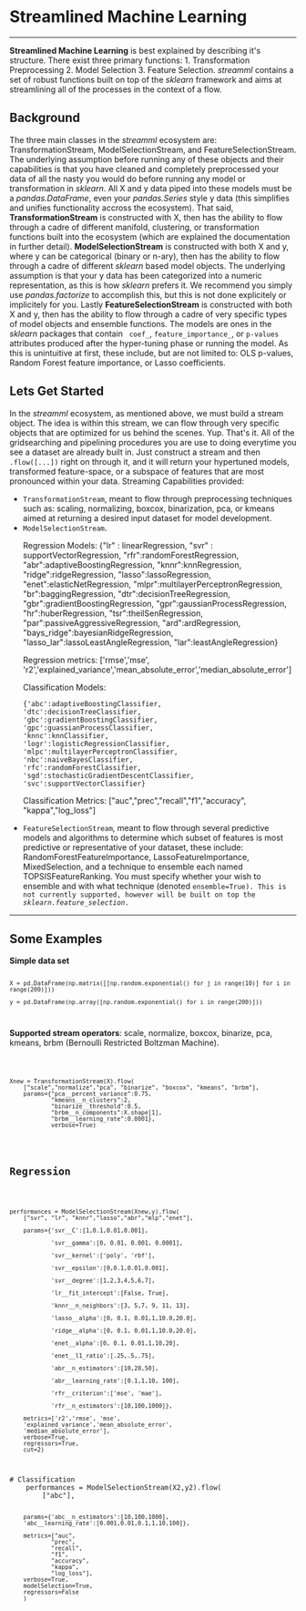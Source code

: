 <h1>Streamlined Machine Learning</h1>
<hr>
<strong>Streamlined Machine Learning</strong> is best explained by describing it's structure. There exist three primary functions: 1. Transformation Preprocessing 2. Model Selection 3. Feature Selection. <em>streamml</em> contains a set of robust functions built on top of the <em>sklearn</em> framework and aims at streamlining all of the processes in the context of a flow.

<h2> Background </h2>
The three main classes in the <em>streamml</em> ecosystem are: TransformationStream, ModelSelectionStream, and FeatureSelectionStream. The underlying assumption before running any of these objects and their capabilities is that you have cleaned and completely preprocessed your data of all the nasty you would do before running any model or transformation in <em>sklearn</em>. All X and y data piped into these models must be a <em>pandas.DataFrame</em>, even your <em>pandas.Series</em> style y data (this simplifies and unifies functionality accross the ecosystem). That said, <strong>TransformationStream</strong> is constructed with X, then has the ability to flow through a cadre of different manifold, clustering, or transformation functions built into the ecosystem (which are explained the documentation in further detail). <strong>ModelSelectionStream</strong> is constructed with both X and y, where y can be categorical (binary or n-ary), then has the ability to flow through a cadre of different <em>sklearn</em> based model objects. The underlying assumption is that your y data has been categorized into a numeric representation, as this is how <em>sklearn</em> prefers it. We recommend you simply use <em>pandas.factorize</em> to accomplish this, but this is not done explicitely or implicitely for you.  Lastly <strong>FeatureSelectionStream</strong> is constructed with both X and y, then has the ability to flow through a cadre of very specific types of model objects and ensemble functions. The models are ones in the <em>sklearn</em> packages that contain <code> coef_</code>, <code>feature_importance_</code>, or <code>p-values</code> attributes produced after the hyper-tuning phase or running the model. As this is unintuitive at first, these include, but are not limited to: OLS p-values, Random Forest feature importance, or Lasso coefficients.  

<h2>Lets Get Started </h2>
In the <em>streamml</em> ecosystem, as mentioned above, we must build a stream object. The idea is within this stream, we can flow through very specific objects that are optimized for us behind the scenes. Yup. That's it. All of the gridsearching and pipelining procedures you are use to doing everytime you see a dataset are already built in. Just construct a stream and then <code>.flow([...])</code> right on through it, and it will return your hypertuned models, transformed feature-space, or a subspace of features that are most pronounced within your data. 
Streaming Capabilities provided:
<ul>
<li><code>TransformationStream</code>, meant to flow through preprocessing techniques such as: scaling, normalizing, boxcox, binarization, pca, or kmeans aimed at returning a desired input dataset for model development.</li>

<li><code>ModelSelectionStream</code>. 
<p>Regression Models:
{"lr" : linearRegression,
"svr" : supportVectorRegression,
"rfr":randomForestRegression,
"abr":adaptiveBoostingRegression,
"knnr":knnRegression,
"ridge":ridgeRegression,
"lasso":lassoRegression,
"enet":elasticNetRegression,
"mlpr":multilayerPerceptronRegression,
"br":baggingRegression,
"dtr":decisionTreeRegression,
"gbr":gradientBoostingRegression,
"gpr":gaussianProcessRegression,
"hr":huberRegression,
"tsr":theilSenRegression,
"par":passiveAggressiveRegression,
"ard":ardRegression,
"bays_ridge":bayesianRidgeRegression,
"lasso_lar":lassoLeastAngleRegression,
"lar":leastAngleRegression}
</p>

<p>Regression metrics:
['rmse','mse', 'r2','explained_variance','mean_absolute_error','median_absolute_error']
</p>
<p>Classification Models:

	{'abc':adaptiveBoostingClassifier,
	'dtc':decisionTreeClassifier,
	'gbc':gradientBoostingClassifier,
	'gpc':guassianProcessClassifier,
	'knnc':knnClassifier,
	'logr':logisticRegressionClassifier,
	'mlpc':multilayerPerceptronClassifier,
	'nbc':naiveBayesClassifier,
	'rfc':randomForestClassifier,
	'sgd':stochasticGradientDescentClassifier,
	'svc':supportVectorClassifier}
			
</p>
<p>Classification Metrics:
["auc","prec","recall","f1","accuracy", "kappa","log_loss"]
</p>
</li>

<li><code>FeatureSelectionStream</code>, meant to flow through several predictive models and algorithms to determine which subset of features is most predictive or representative of your dataset, these include: RandomForestFeatureImportance, LassoFeatureImportance, MixedSelection, and a technique to ensemble each named TOPSISFeatureRanking. You must specify whether your wish to ensemble and with what technique (denoted <code>ensemble=True). This is not currently supported, however will be built on top the <em>sklearn.feature_selection</em>.</code> 
</li>
</ul>

<hr>

<h2>Some Examples</h2>
<strong>Simple data set</strong>
<code>
	
	X = pd.DataFrame(np.matrix([[np.random.exponential() for j in range(10)] for i in range(200)]))
	
	y = pd.DataFrame(np.array([np.random.exponential() for i in range(200)]))
</code>

<strong>Supported stream operators</strong>: scale, normalize, boxcox, binarize, pca, kmeans, brbm (Bernoulli Restricted Boltzman Machine).

<code> 

	Xnew = TransformationStream(X).flow(
		["scale","normalize","pca", "binarize", "boxcox", "kmeans", "brbm"],
	 	params={"pca__percent_variance":0.75, 
				"kmeans__n_clusters":2, 
				"binarize__threshold":0.5, 
				"brbm__n_components":X.shape[1], 
				"brbm__learning_rate":0.0001},
				verbose=True)
</code>

<code>
<h2>Regression</h2>

	performances = ModelSelectionStream(Xnew,y).flow(
		["svr", "lr", "knnr","lasso","abr","mlp","enet"],

	    params={'svr__C':[1,0.1,0.01,0.001],

				'svr__gamma':[0, 0.01, 0.001, 0.0001],
				
				'svr__kernel':['poly', 'rbf'],
				
				'svr__epsilon':[0,0.1,0.01,0.001],
				
				'svr__degree':[1,2,3,4,5,6,7],
				
				'lr__fit_intercept':[False, True],
				
				'knnr__n_neighbors':[3, 5,7, 9, 11, 13],
				
				'lasso__alpha':[0, 0.1, 0.01,1,10.0,20.0],
				
				'ridge__alpha':[0, 0.1, 0.01,1,10.0,20.0],
				
				'enet__alpha':[0, 0.1, 0.01,1,10,20],
				
				'enet__l1_ratio':[.25,.5,.75],
				
				'abr__n_estimators':[10,20,50],
				
				'abr__learning_rate':[0.1,1,10, 100],
				
				'rfr__criterion':['mse', 'mae'],
				
				'rfr__n_estimators':[10,100,1000]}, 
				
		metrics=['r2','rmse', 'mse',
		'explained_variance','mean_absolute_error',
		'median_absolute_error'],
		verbose=True,
		regressors=True,
		cut=2)
</code>
<code>
# Classification
	performances = ModelSelectionStream(X2,y2).flow(
		["abc"], 
		
		params={'abc__n_estimators':[10,100,1000],
		'abc__learning_rate':[0.001,0.01,0.1,1,10,100]},
		
		metrics=["auc",
			   	"prec",
				"recall",
				"f1",
				"accuracy",
				"kappa",
				"log_loss"],
		verbose=True,
		modelSelection=True,
		regressors=False
		)

</code>


